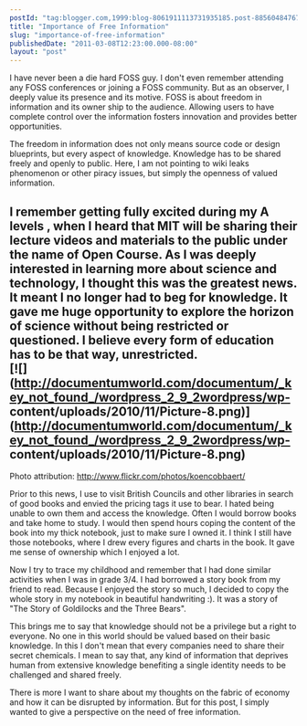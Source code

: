 ```yaml
---
postId: "tag:blogger.com,1999:blog-8061911113731935185.post-8856048476753041184"
title: "Importance of Free Information"
slug: "importance-of-free-information"
publishedDate: "2011-03-08T12:23:00.000-08:00"
layout: "post"
---
```


I have never been a die hard FOSS guy. I don't even remember attending any
FOSS conferences or joining a FOSS community. But as an observer, I deeply
value its presence and its motive. FOSS is about freedom in information and
its owner ship to the audience. Allowing users to have complete control over
the information fosters innovation and provides better opportunities.  
  
The freedom in information does not only means source code or design
blueprints, but every aspect of knowledge. Knowledge has to be shared freely
and openly to public. Here, I am not pointing to wiki leaks phenomenon or
other piracy issues, but simply the openness of valued information.  
  
I remember getting fully excited during my A levels , when I heard that MIT
will be sharing their lecture videos and materials to the public under the
name of Open Course. As I was deeply interested in learning more about science
and technology, I thought this was the greatest news. It meant I no longer had
to beg for knowledge. It gave me huge opportunity to explore the horizon of
science without being restricted or questioned. I believe every form of
education has to be that way, unrestricted.  
[![](http://documentumworld.com/documentum/_key_not_found_/wordpress_2_9_2wordpress/wp-
content/uploads/2010/11/Picture-8.png)](http://documentumworld.com/documentum/_key_not_found_/wordpress_2_9_2wordpress/wp-
content/uploads/2010/11/Picture-8.png)  
---  
Photo attribution: http://www.flickr.com/photos/koencobbaert/  
  
Prior to this news, I use to visit British Councils and other libraries in
search of good books and envied the pricing tags it use to bear. I hated being
unable to own them and access the knowledge. Often I would borrow books and
take home to study. I would then spend hours coping the content of the book
into my thick notebook, just to make sure I owned it. I think I still have
those notebooks, where I drew every figures and charts in the book. It gave me
sense of ownership which I enjoyed a lot.  
  
Now I try to trace my childhood and remember that I had done similar
activities when I was in grade 3/4. I had borrowed a story book from my friend
to read. Because I enjoyed the story so much, I decided to copy the whole
story in my notebook in beautiful handwriting :). It was a story of "The Story
of Goldilocks and the Three Bears".  
  
This brings me to say that knowledge should not be a privilege but a right to
everyone. No one in this world should be valued based on their basic
knowledge. In this I don't mean that every companies need to share their
secret chemicals. I mean to say that, any kind of information that deprives
human from extensive knowledge benefiting a single identity needs to be
challenged and shared freely.  
  
There is more I want to share about my thoughts on the fabric of economy and
how it can be disrupted by information. But for this post, I simply wanted to
give a perspective on the need of free information.  
  
  

